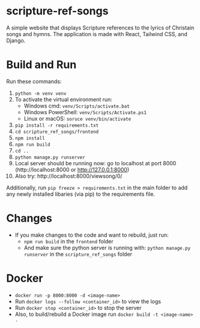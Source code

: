# scripture-ref-songs

A simple website that displays Scripture references to the lyrics of Christain songs and hymns. The application is made with React, Tailwind CSS, and Django.

# Build and Run

Run these commands:

1. `python -m venv venv`
2. To activate the virtual environment run:
   - Windows cmd: `venv/Scripts/activate.bat`
   - Windows PowerShell: `venv/Scripts/Activate.ps1`
   - Linux or macOS: `soruce venv/bin/activate`
3. `pip install -r requirements.txt`
4. `cd scripture_ref_songs/frontend`
5. `npm install`
6. `npm run build`
7. `cd ..`
8. `python manage.py runserver`
9. Local server should be running now: go to localhost at port 8000 (http://localhost:8000 or http://127.0.0.1:8000)
10. Also try: http://localhost:8000/viewsong/0/

Additionally, run `pip freeze > requirements.txt` in the main folder to add any newly installed libaries (via pip) to the requirements file.

# Changes

- If you make changes to the code and want to rebuild, just run:
  - `npm run build` in the `frontend` folder
  - And make sure the python server is running with: `python manage.py runserver` in the `scripture_ref_songs` folder

# Docker

- `docker run -p 8000:8000 -d <image-name>`
- Run `docker logs --follow <container_id>` to view the logs
- Run `docker stop <container_id>` to stop the server
- Also, to build/rebuild a Docker image run `docker build -t <image-name> .`
